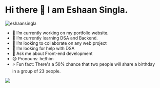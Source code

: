 <h1>Hi there 👋 I am Eshaan Singla.</h1>
<img src="https://komarev.com/ghpvc/?username=eshaansingla&label=Profile%20views&color=0e75b6&style=flat" alt="eshaansingla" /> 

- 🔭 I’m currently working on my portfolio website.
- 🌱 I’m currently learning DSA and Backend.
- 👯 I’m looking to collaborate on any web project
- 🤔 I’m looking for help with DSA
- 💬 Ask me about Front-end development
- 😄 Pronouns: he/him
- ⚡ Fun fact: There's a 50% chance that two people will share a birthday in a group of 23 people.
<img src="https://github-readme-stats.vercel.app/api/top-langs/?username=eshaansingla"/>
